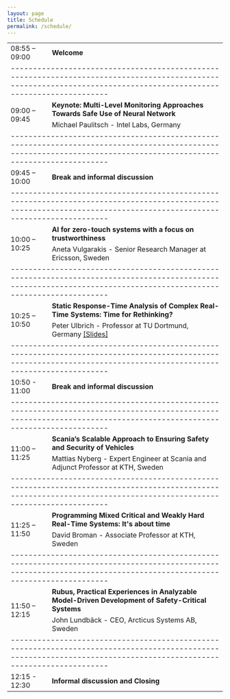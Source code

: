 ```yaml
---
layout: page
title: Schedule
permalink: /schedule/
---
```


<table>
    <tbody>
        <tr>
          <td>08:55 – 09:00</td>
          <td><b>Welcome</b></td>
        </tr>
        <tr>
          <td colspan=2>
          -------------------------------------------------------------------------------------------------------------------------------------------------------------------
          </td>
        </tr>
        <tr>
            <td rowspan=2>09:00 – 09:45</td>
            <td><b>Keynote: Multi-Level Monitoring Approaches Towards Safe Use of Neural Network</b></td>
        </tr>
        <tr>
            <td>Michael Paulitsch - Intel Labs, Germany</td>
        </tr>
        <tr>
          <td colspan=2>
          -------------------------------------------------------------------------------------------------------------------------------------------------------------------
          </td>
        </tr>
        <tr>
          <td>09:45 – 10:00</td>
          <td><b>Break and informal discussion</b></td>
        </tr>
        <tr>
          <td colspan=2>
          -------------------------------------------------------------------------------------------------------------------------------------------------------------------
          </td>
        </tr>
        <tr>
            <td rowspan=2>10:00 – 10:25</td>
            <td><b>AI for zero-touch systems with a focus on trustworthiness</b></td>
        </tr>
        <tr>
            <td>Aneta Vulgarakis - Senior Research Manager at Ericsson, Sweden</td>
        </tr>
        <tr>
          <td colspan=2>
          -------------------------------------------------------------------------------------------------------------------------------------------------------------------
          </td>
        </tr>
        <tr>
            <td rowspan=2>10:25 – 10:50</td>
            <td><b>Static Response-Time Analysis of Complex Real-Time Systems: Time for Rethinking?</b></td>
        </tr>
        <tr>
            <td>Peter Ulbrich - Professor at TU Dortmund, Germany <a href="https://dependablesecuresystemsworkshop.github.io/files/Ulbrich.pdf">[Slides]</a></td>
        </tr>
        <tr>
          <td colspan=2>
          -------------------------------------------------------------------------------------------------------------------------------------------------------------------
          </td>
        </tr>
        <tr>
          <td>10:50 - 11:00</td>
          <td><b>Break and informal discussion</b></td>
        </tr>
        <tr>
          <td colspan=2>
          -------------------------------------------------------------------------------------------------------------------------------------------------------------------
          </td>
        </tr>
        <tr>
            <td rowspan=2>11:00 – 11:25</td>
            <td><b>Scania’s Scalable Approach to Ensuring Safety and Security of Vehicles</b></td>
        </tr>
        <tr>
            <td>Mattias Nyberg - Expert Engineer at Scania and Adjunct Professor at KTH, Sweden</td>
        </tr>
        <tr>
          <td colspan=2>
          -------------------------------------------------------------------------------------------------------------------------------------------------------------------
          </td>
        </tr>
        <tr>
            <td rowspan=2>11:25 – 11:50</td>
            <td><b>Programming Mixed Critical and Weakly Hard Real-Time Systems: It's about time</b></td>
        </tr>
        <tr>
            <td>David Broman - Associate Professor at KTH, Sweden</td>
        </tr>
        <tr>
          <td colspan=2>
          -------------------------------------------------------------------------------------------------------------------------------------------------------------------
          </td>
        </tr>
        <tr>
            <td rowspan=2>11:50 – 12:15</td>
            <td><b>Rubus, Practical Experiences in Analyzable Model-Driven Development of Safety-Critical Systems</b></td>
        </tr>
        <tr>
            <td>John Lundbäck - CEO, Arcticus Systems AB, Sweden</td>
        </tr>
        <tr>
          <td colspan=2>
          -------------------------------------------------------------------------------------------------------------------------------------------------------------------
          </td>
        </tr>
        <tr>
          <td>12:15 - 12:30</td>
          <td><b>Informal discussion and Closing</b></td>
        </tr>
    </tbody>
</table>

